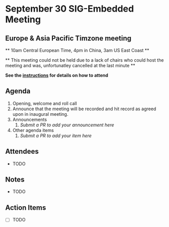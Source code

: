 # September 30 SIG-Embedded Meeting

## Europe & Asia Pacific Timzone meeting

** 10am Central European Time, 4pm in China, 3am US East Coast **

** This meeting could not be held due to a lack of chairs who could host the meeting and was, unfortunatley cancelled at the last minute **



**See the [instructions](../README.md) for details on how to attend**

## Agenda

1. Opening, welcome and roll call
2. Announce that the meeting will be recorded and hit record as agreed upon in inaugural meeting. 
3. Announcements
   1. _Submit a PR to add your announcement here_
4. Other agenda items
   1. _Submit a PR to add your item here_

## Attendees

* TODO

## Notes

* TODO

## Action Items

* [ ] TODO
